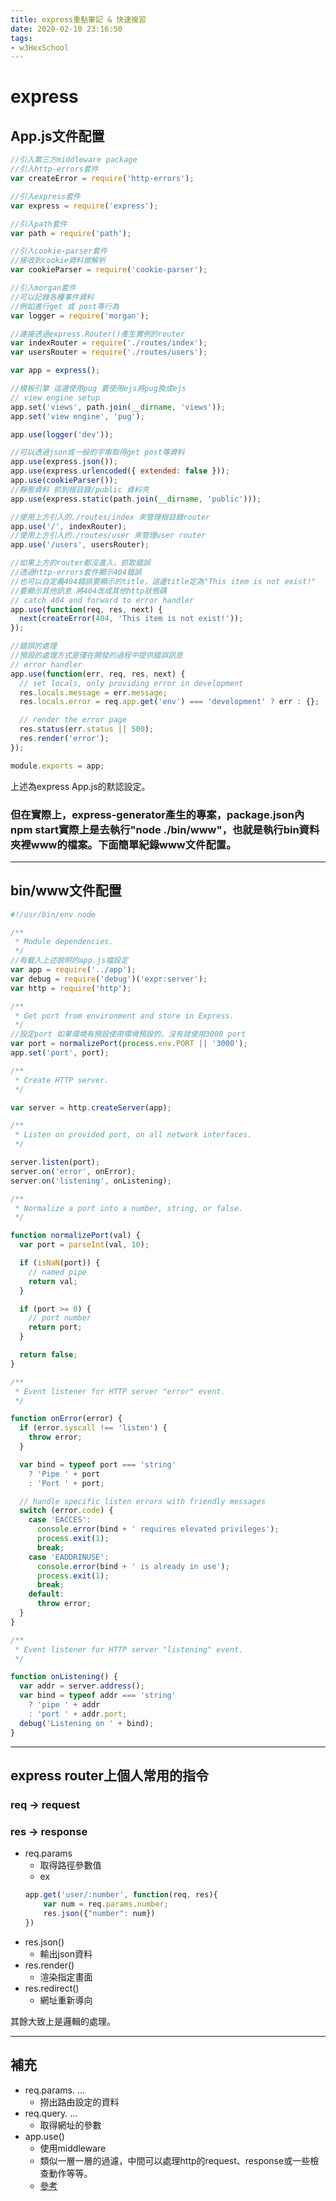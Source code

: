 ```yaml
---
title: express重點筆記 & 快速複習
date: 2020-02-10 23:16:50
tags:
- w3HexSchool
---
```


# express 

## App.js文件配置

```javascript
//引入第三方middleware package
//引入http-errors套件
var createError = require('http-errors');

//引入express套件
var express = require('express');

//引入path套件
var path = require('path');

//引入cookie-parser套件
//接收到cookie資料做解析
var cookieParser = require('cookie-parser');

//引入morgan套件
//可以記錄各種事件資料
//例如進行get 或 post等行為
var logger = require('morgan');

//連接透過express.Router()產生實例的router
var indexRouter = require('./routes/index');
var usersRouter = require('./routes/users');

var app = express();

//模板引擎 這邊使用pug 要使用ejs將pug換成ejs
// view engine setup
app.set('views', path.join(__dirname, 'views'));
app.set('view engine', 'pug');

app.use(logger('dev'));

//可以透過json或一般的字串取得get post等資料
app.use(express.json());
app.use(express.urlencoded({ extended: false }));
app.use(cookieParser());
//靜態資料 抓到根目錄/public 資料夾
app.use(express.static(path.join(__dirname, 'public')));

//使用上方引入的./routes/index 來管理根目錄router
app.use('/', indexRouter);
//使用上方引入的./routes/user 來管理user router
app.use('/users', usersRouter);

//如果上方的router都沒進入，抓取錯誤
//透過http-errors套件顯示404錯誤
//也可以自定義404錯誤要顯示的title，這邊title定為"This item is not exist!"
//要顯示其他訊息 將404改成其他http狀態碼
// catch 404 and forward to error handler
app.use(function(req, res, next) {
  next(createError(404, 'This item is not exist!'));
});

//錯誤的處理
//預設的處理方式是僅在開發的過程中提供錯誤訊息
// error handler
app.use(function(err, req, res, next) {
  // set locals, only providing error in development
  res.locals.message = err.message;
  res.locals.error = req.app.get('env') === 'development' ? err : {};

  // render the error page
  res.status(err.status || 500);
  res.render('error');
});

module.exports = app;

```

上述為express App.js的默認設定。
</br>

### 但在實際上，express-generator產生的專案，package.json內npm start實際上是去執行"node ./bin/www"，也就是執行bin資料夾裡www的檔案。下面簡單紀錄www文件配置。


---


## bin/www文件配置
```javascript
#!/usr/bin/env node

/**
 * Module dependencies.
 */
//有載入上述說明的app.js檔設定
var app = require('../app');
var debug = require('debug')('expr:server');
var http = require('http');

/**
 * Get port from environment and store in Express.
 */
//設定port 如果環境有預設使用環境預設的，沒有就使用3000 port
var port = normalizePort(process.env.PORT || '3000');
app.set('port', port);

/**
 * Create HTTP server.
 */

var server = http.createServer(app);

/**
 * Listen on provided port, on all network interfaces.
 */

server.listen(port);
server.on('error', onError);
server.on('listening', onListening);

/**
 * Normalize a port into a number, string, or false.
 */

function normalizePort(val) {
  var port = parseInt(val, 10);

  if (isNaN(port)) {
    // named pipe
    return val;
  }

  if (port >= 0) {
    // port number
    return port;
  }

  return false;
}

/**
 * Event listener for HTTP server "error" event.
 */

function onError(error) {
  if (error.syscall !== 'listen') {
    throw error;
  }

  var bind = typeof port === 'string'
    ? 'Pipe ' + port
    : 'Port ' + port;

  // handle specific listen errors with friendly messages
  switch (error.code) {
    case 'EACCES':
      console.error(bind + ' requires elevated privileges');
      process.exit(1);
      break;
    case 'EADDRINUSE':
      console.error(bind + ' is already in use');
      process.exit(1);
      break;
    default:
      throw error;
  }
}

/**
 * Event listener for HTTP server "listening" event.
 */

function onListening() {
  var addr = server.address();
  var bind = typeof addr === 'string'
    ? 'pipe ' + addr
    : 'port ' + addr.port;
  debug('Listening on ' + bind);
}

```

---

## express router上個人常用的指令

### req -> request
### res -> response

* req.params
    * 取得路徑參數值
    * ex 
    ``` javascript
    app.get('user/:number', function(req, res){
        var num = req.params.number;
        res.json({"number": num})
    })
    ```
* res.json()
    * 輸出json資料
* res.render()
    * 渲染指定畫面
* res.redirect()
    * 網址重新導向

其餘大致上是邏輯的處理。

---

## 補充
* req.params. ...
    * 撈出路由設定的資料
* req.query. ...
    * 取得網址的參數
* app.use()
    * 使用middleware
    * 類似一層一層的過濾，中間可以處理http的request、response或一些檢查動作等等。
    * [參考](https://expressjs.com/zh-tw/guide/writing-middleware.html)



